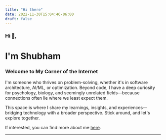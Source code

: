 ```yaml
---
title: "Hi there"
date: 2022-11-30T15:04:46-06:00
draft: false
---
```


### Hi 👋, 

# I'm Shubham 

### Welcome to My Corner of the Internet

I'm someone who thrives on problem-solving, whether it's in software architecture, AI/ML, or optimization. 
Beyond code, I have a deep curiosity for psychology, biology, and seemingly unrelated fields—because connections often lie where we least expect them.

This space is where I share my learnings, insights, and experiences—bridging technology with a broader perspective. Stick around, and let's explore together.

If interested, you can find more about me [here](/about). 

---